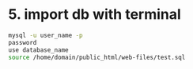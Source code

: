 # 5. import db with terminal

```bash
mysql -u user_name -p
password
use database_name
source /home/domain/public_html/web-files/test.sql

```
